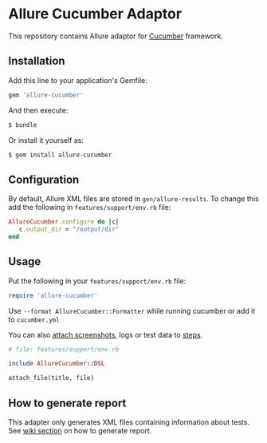 # Allure Cucumber Adaptor

This repository contains Allure adaptor for [Cucumber](http://cukes.info/) framework.

## Installation

Add this line to your application's Gemfile:

```ruby
gem 'allure-cucumber'
```
And then execute:
```bash
$ bundle
```

Or install it yourself as:
```bash
$ gem install allure-cucumber
```

## Configuration

By default, Allure XML files are stored in `gen/allure-results`. To change this add the following in `features/support/env.rb` file:

```ruby
AllureCucumber.configure do |c|
   c.output_dir = "/output/dir"
end
```

## Usage

Put the following in your `features/support/env.rb` file:

```ruby
require 'allure-cucumber'
```

Use `--format AllureCucumber::Formatter` while running cucumber or add it to `cucumber.yml`

You can also [attach screenshots](https://github.com/allure-framework/allure-core/wiki/Glossary#attachment), logs or test data to [steps](https://github.com/allure-framework/allure-core/wiki/Glossary#test-step).

```ruby
# file: features/support/env.rb

include AllureCucumber::DSL

attach_file(title, file)
```

## How to generate report
This adapter only generates XML files containing information about tests. See [wiki section](https://github.com/allure-framework/allure-core/wiki#generating-report) on how to generate report.
